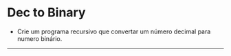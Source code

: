 # Dec to Binary

- Crie um programa recursivo que convertar um número decimal para numero binário.

---